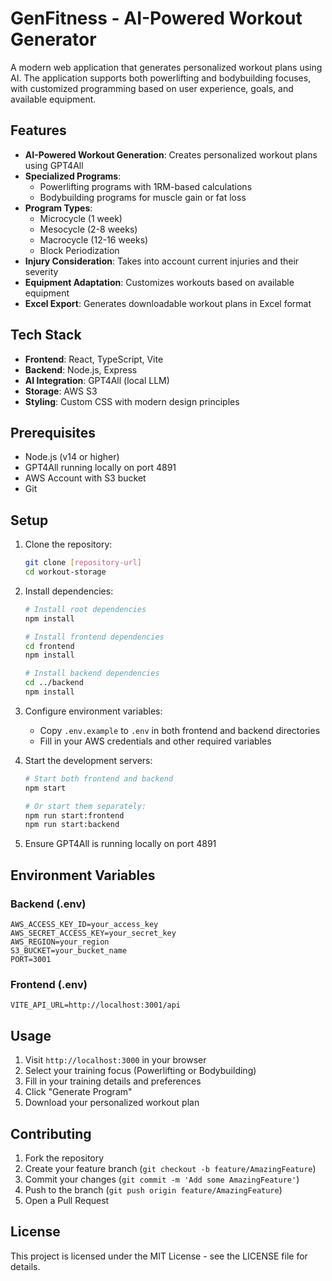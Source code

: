 # GenFitness - AI-Powered Workout Generator

A modern web application that generates personalized workout plans using AI. The application supports both powerlifting and bodybuilding focuses, with customized programming based on user experience, goals, and available equipment.

## Features

- **AI-Powered Workout Generation**: Creates personalized workout plans using GPT4All
- **Specialized Programs**:
  - Powerlifting programs with 1RM-based calculations
  - Bodybuilding programs for muscle gain or fat loss
- **Program Types**:
  - Microcycle (1 week)
  - Mesocycle (2-8 weeks)
  - Macrocycle (12-16 weeks)
  - Block Periodization
- **Injury Consideration**: Takes into account current injuries and their severity
- **Equipment Adaptation**: Customizes workouts based on available equipment
- **Excel Export**: Generates downloadable workout plans in Excel format

## Tech Stack

- **Frontend**: React, TypeScript, Vite
- **Backend**: Node.js, Express
- **AI Integration**: GPT4All (local LLM)
- **Storage**: AWS S3
- **Styling**: Custom CSS with modern design principles

## Prerequisites

- Node.js (v14 or higher)
- GPT4All running locally on port 4891
- AWS Account with S3 bucket
- Git

## Setup

1. Clone the repository:
   ```bash
   git clone [repository-url]
   cd workout-storage
   ```

2. Install dependencies:
   ```bash
   # Install root dependencies
   npm install

   # Install frontend dependencies
   cd frontend
   npm install

   # Install backend dependencies
   cd ../backend
   npm install
   ```

3. Configure environment variables:
   - Copy `.env.example` to `.env` in both frontend and backend directories
   - Fill in your AWS credentials and other required variables

4. Start the development servers:
   ```bash
   # Start both frontend and backend
   npm start

   # Or start them separately:
   npm run start:frontend
   npm run start:backend
   ```

5. Ensure GPT4All is running locally on port 4891

## Environment Variables

### Backend (.env)
```
AWS_ACCESS_KEY_ID=your_access_key
AWS_SECRET_ACCESS_KEY=your_secret_key
AWS_REGION=your_region
S3_BUCKET=your_bucket_name
PORT=3001
```

### Frontend (.env)
```
VITE_API_URL=http://localhost:3001/api
```

## Usage

1. Visit `http://localhost:3000` in your browser
2. Select your training focus (Powerlifting or Bodybuilding)
3. Fill in your training details and preferences
4. Click "Generate Program"
5. Download your personalized workout plan

## Contributing

1. Fork the repository
2. Create your feature branch (`git checkout -b feature/AmazingFeature`)
3. Commit your changes (`git commit -m 'Add some AmazingFeature'`)
4. Push to the branch (`git push origin feature/AmazingFeature`)
5. Open a Pull Request

## License

This project is licensed under the MIT License - see the LICENSE file for details. 